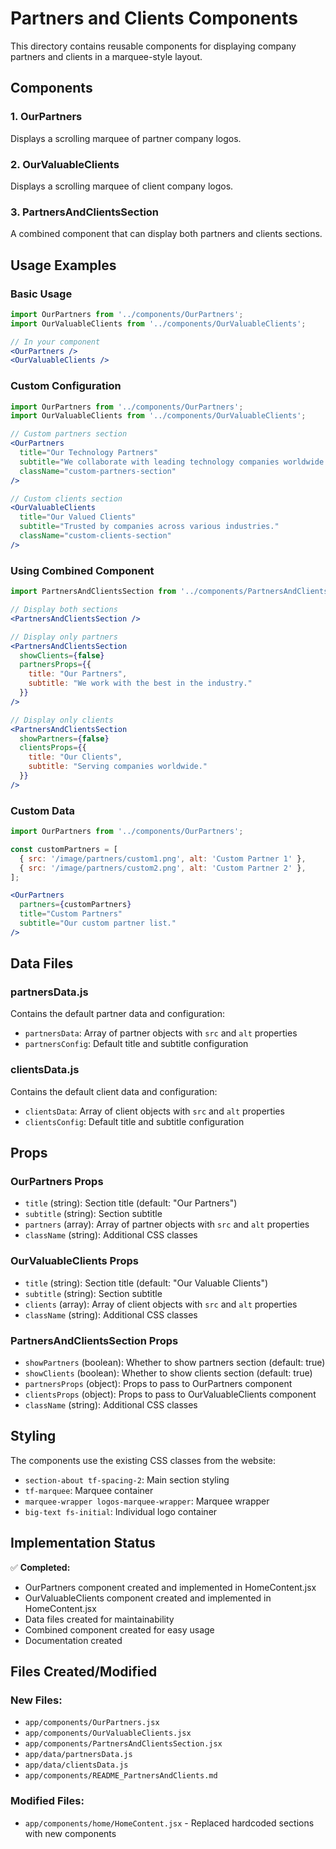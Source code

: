 # Partners and Clients Components

This directory contains reusable components for displaying company partners and clients in a marquee-style layout.

## Components

### 1. OurPartners
Displays a scrolling marquee of partner company logos.

### 2. OurValuableClients  
Displays a scrolling marquee of client company logos.

### 3. PartnersAndClientsSection
A combined component that can display both partners and clients sections.

## Usage Examples

### Basic Usage

```jsx
import OurPartners from '../components/OurPartners';
import OurValuableClients from '../components/OurValuableClients';

// In your component
<OurPartners />
<OurValuableClients />
```

### Custom Configuration

```jsx
import OurPartners from '../components/OurPartners';
import OurValuableClients from '../components/OurValuableClients';

// Custom partners section
<OurPartners 
  title="Our Technology Partners"
  subtitle="We collaborate with leading technology companies worldwide."
  className="custom-partners-section"
/>

// Custom clients section
<OurValuableClients 
  title="Our Valued Clients"
  subtitle="Trusted by companies across various industries."
  className="custom-clients-section"
/>
```

### Using Combined Component

```jsx
import PartnersAndClientsSection from '../components/PartnersAndClientsSection';

// Display both sections
<PartnersAndClientsSection />

// Display only partners
<PartnersAndClientsSection 
  showClients={false}
  partnersProps={{
    title: "Our Partners",
    subtitle: "We work with the best in the industry."
  }}
/>

// Display only clients
<PartnersAndClientsSection 
  showPartners={false}
  clientsProps={{
    title: "Our Clients",
    subtitle: "Serving companies worldwide."
  }}
/>
```

### Custom Data

```jsx
import OurPartners from '../components/OurPartners';

const customPartners = [
  { src: '/image/partners/custom1.png', alt: 'Custom Partner 1' },
  { src: '/image/partners/custom2.png', alt: 'Custom Partner 2' },
];

<OurPartners 
  partners={customPartners}
  title="Custom Partners"
  subtitle="Our custom partner list."
/>
```

## Data Files

### partnersData.js
Contains the default partner data and configuration:
- `partnersData`: Array of partner objects with `src` and `alt` properties
- `partnersConfig`: Default title and subtitle configuration

### clientsData.js
Contains the default client data and configuration:
- `clientsData`: Array of client objects with `src` and `alt` properties  
- `clientsConfig`: Default title and subtitle configuration

## Props

### OurPartners Props
- `title` (string): Section title (default: "Our Partners")
- `subtitle` (string): Section subtitle
- `partners` (array): Array of partner objects with `src` and `alt` properties
- `className` (string): Additional CSS classes

### OurValuableClients Props
- `title` (string): Section title (default: "Our Valuable Clients")
- `subtitle` (string): Section subtitle
- `clients` (array): Array of client objects with `src` and `alt` properties
- `className` (string): Additional CSS classes

### PartnersAndClientsSection Props
- `showPartners` (boolean): Whether to show partners section (default: true)
- `showClients` (boolean): Whether to show clients section (default: true)
- `partnersProps` (object): Props to pass to OurPartners component
- `clientsProps` (object): Props to pass to OurValuableClients component
- `className` (string): Additional CSS classes

## Styling

The components use the existing CSS classes from the website:
- `section-about tf-spacing-2`: Main section styling
- `tf-marquee`: Marquee container
- `marquee-wrapper logos-marquee-wrapper`: Marquee wrapper
- `big-text fs-initial`: Individual logo container

## Implementation Status

✅ **Completed:**
- OurPartners component created and implemented in HomeContent.jsx
- OurValuableClients component created and implemented in HomeContent.jsx
- Data files created for maintainability
- Combined component created for easy usage
- Documentation created

## Files Created/Modified

### New Files:
- `app/components/OurPartners.jsx`
- `app/components/OurValuableClients.jsx`
- `app/components/PartnersAndClientsSection.jsx`
- `app/data/partnersData.js`
- `app/data/clientsData.js`
- `app/components/README_PartnersAndClients.md`

### Modified Files:
- `app/components/home/HomeContent.jsx` - Replaced hardcoded sections with new components
